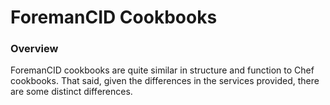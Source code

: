 # ForemanCID Cookbooks
### Overview
ForemanCID cookbooks are quite similar in structure and function to Chef cookbooks. That said, given the differences in the services provided, there are some distinct differences.